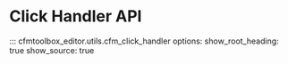 # Click Handler API

::: cfmtoolbox_editor.utils.cfm_click_handler
    options:
      show_root_heading: true
      show_source: true